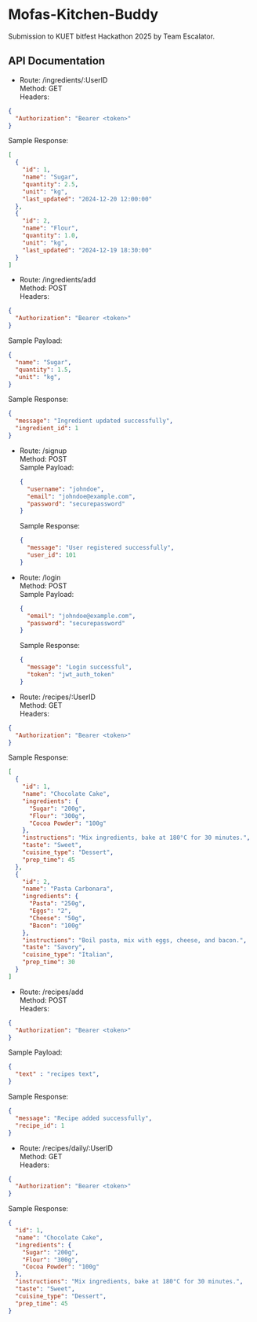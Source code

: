 # Mofas-Kitchen-Buddy
Submission to KUET bitfest Hackathon 2025 by Team Escalator.

## API Documentation

- Route: /ingredients/:UserID  
  Method: GET  
  Headers:  
```json
{
  "Authorization": "Bearer <token>"
}
```   
  Sample Response:  
  ```json
  [
    {
      "id": 1,
      "name": "Sugar",
      "quantity": 2.5,
      "unit": "kg",
      "last_updated": "2024-12-20 12:00:00"
    },
    {
      "id": 2,
      "name": "Flour",
      "quantity": 1.0,
      "unit": "kg",
      "last_updated": "2024-12-19 18:30:00"
    }
  ]
  ```



- Route: /ingredients/add  
  Method: POST  
    Headers:  
```json
{
  "Authorization": "Bearer <token>"
}
```   
  Sample Payload:  
  ```json
  {
    "name": "Sugar",
    "quantity": 1.5,
    "unit": "kg",
  }
  ```  
  Sample Response:  
  ```json
  {
    "message": "Ingredient updated successfully",
    "ingredient_id": 1
  }
  ```

- Route: /signup  
  Method: POST  
  Sample Payload:  
  ```json
  {
    "username": "johndoe",
    "email": "johndoe@example.com",
    "password": "securepassword"
  }
  ```  
  Sample Response:  
  ```json
  {
    "message": "User registered successfully",
    "user_id": 101
  }
  ```

- Route: /login  
  Method: POST  
  Sample Payload:  
  ```json
  {
    "email": "johndoe@example.com",
    "password": "securepassword"
  }
  ```  
  Sample Response:  
  ```json
  {
    "message": "Login successful",
    "token": "jwt_auth_token"
  }
  ```



- Route: /recipes/:UserID  
  Method: GET  
    Headers:
```json
{
  "Authorization": "Bearer <token>"
}
```   
  Sample Response:  
  ```json
  [
    {
      "id": 1,
      "name": "Chocolate Cake",
      "ingredients": {
        "Sugar": "200g",
        "Flour": "300g",
        "Cocoa Powder": "100g"
      },
      "instructions": "Mix ingredients, bake at 180°C for 30 minutes.",
      "taste": "Sweet",
      "cuisine_type": "Dessert",
      "prep_time": 45
    },
    {
      "id": 2,
      "name": "Pasta Carbonara",
      "ingredients": {
        "Pasta": "250g",
        "Eggs": "2",
        "Cheese": "50g",
        "Bacon": "100g"
      },
      "instructions": "Boil pasta, mix with eggs, cheese, and bacon.",
      "taste": "Savory",
      "cuisine_type": "Italian",
      "prep_time": 30
    }
  ]
  ```



- Route: /recipes/add  
  Method: POST  
  Headers:  
```json
{
  "Authorization": "Bearer <token>"
}
```   
  Sample Payload:  
  ```json
  {
    "text" : "recipes text",
  }
  ```  
  Sample Response:  
  ```json
  {
    "message": "Recipe added successfully",
    "recipe_id": 1
  }
  ```



- Route: /recipes/daily/:UserID  
  Method: GET  
  Headers:  
```json
{
  "Authorization": "Bearer <token>"
}
```   
  Sample Response:
  ```json
  {
    "id": 1,
    "name": "Chocolate Cake",
    "ingredients": {
      "Sugar": "200g",
      "Flour": "300g",
      "Cocoa Powder": "100g"
    },
    "instructions": "Mix ingredients, bake at 180°C for 30 minutes.",
    "taste": "Sweet",
    "cuisine_type": "Dessert",
    "prep_time": 45
  }
  ```

 

